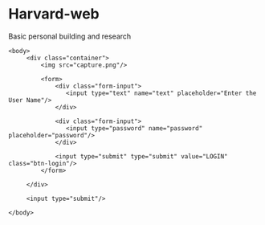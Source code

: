 # Harvard-web
Basic personal building and research

<!DOCTYPE html>
<html>
	<head>
		 <title> Login Form in HTML5 and CSS3</title>
		 <link rel="stylesheet" a href="style.css">
		 <link rel="stylesheet" a href="css\font-awesome.min.css">
	</head>
	
	<body>
		 <div class="container">
			 <img src="capture.png"/>
			 
			 <form>
				 <div class="form-input">
					<input type="text" name="text" placeholder="Enter the User Name"/> 
				 </div>
				 
				 <div class="form-input">
					<input type="password" name="password" placeholder="password"/>
				 </div>
				 
				 <input type="submit" type="submit" value="LOGIN" class="btn-login"/>
			 </form>
			 
		 </div>
		 
		 <input type="submit"/>
		 
	</body>
	
</html>